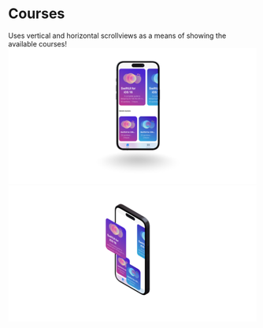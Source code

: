 # Courses
Uses vertical and horizontal scrollviews as a means of showing the available courses! <br>
![Courses](Courses.png)
![Courses 3D Rendering](Courses3D.png)

